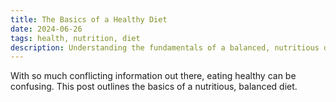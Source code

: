 ```yaml
---
title: The Basics of a Healthy Diet
date: 2024-06-26
tags: health, nutrition, diet
description: Understanding the fundamentals of a balanced, nutritious diet
---
```

With so much conflicting information out there, eating healthy can be confusing. This post outlines the basics of a nutritious, balanced diet.
